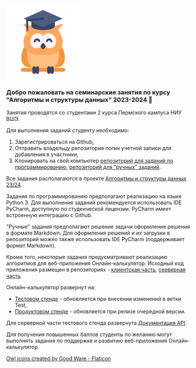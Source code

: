 <img src="https://github.com/HSE-algo-23-owl/.github/blob/main/images/owl.png" width="200">

### Добро пожаловать на семинарские занятия по курсу "Алгоритмы и структуры данных" 2023-2024 👋

Занятия проводятся со студентами 2 курса Пермского кампуса НИУ ВШЭ.

Для выполнения заданий студенту необходимо:
1. Зарегистрироваться на Github,
2. Отправить владельцу репозитория логин учетной записи для добавления в участники,
3. Клонировать на свой компьютер [репозиторий для заданий по программированию](https://github.com/HSE-algo-23-owl/programming_tasks), [репозиторий для "ручных" заданий](https://github.com/HSE-algo-23-owl/manual_tasks).

Все задания располагаются в проекте [Алгоритмы и структуры данных 23/24](https://github.com/orgs/HSE-algo-23-owl/projects/1).

Задания по программированию предполагают реализацию на языке Python 3. Для выполнения заданий рекомендуется использовать IDE PyCharm, доступную по студенческой лицензии. PyCharm имеет встроенную интеграцию с Github.

"Ручные" задания предполагают решение задачи оформление решения в формате Markdown. Для оформления решений и их загрузки в репозиторий можно также использовать IDE PyCharm (поддерживает формат Markdown).

Кроме того, некоторые задания предусматривают реализацию алгоритмов для веб-приложения Онлайн-калькулятор. Исходный код приложения размещен в репозиториях - [клиентская часть](https://github.com/HSE-algo-23-owl/algoscalc-front), [серверная часть](https://github.com/HSE-algo-23-owl/algoscalc-back).

Онлайн-калькулятор развернут на:
- [Тестовом стенде](https://owl-test.ommat.ru/) - обновляется при внесении изменений в ветки Test,
- [Продуктовом стенде](https://owl-prod.ommat.ru/) - обновляется при релизе очередной версии.

Для серверной части тестового стенда развернута [Документация API](https://owl-swagger.ommat.ru/docs).

Для получения повышенных баллов студенты по желанию могут выполнять задания по поддержке и развитию веб-приложения Онлайн-калькулятор.

<a href="https://www.flaticon.com/free-icons/owl" title="owl icons">Owl icons created by Good Ware - Flaticon</a>
